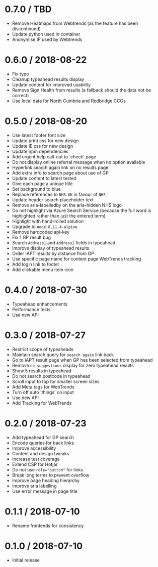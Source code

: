 0.7.0 / TBD
==================
- Remove Heatmaps from Webtrends (as the feature has been discontinued)
- Update python used in container
- Anonymise IP used by Webtrends

0.6.0 / 2018-08-22
==================
- Fix typo
- Cleanup typeahead results display
- Update content for improved usability
- Remove Sign Health from results (a fallback should the data not be correct)
- Use local data for North Cumbria and Redbridge CCGs

0.5.0 / 2018-08-20
==================
- Use latest footer font size
- Update print css for new design
- Update IE css for new design
- Update npm dependencies
- Add urgent help call-out to 'check' page
- Do not display online referral message when no option available
- Hyperlink search again link on no results page
- Add extra info to search page about use of GP
- Update content to latest tested
- Give each page a unique title
- Set background to blue
- Replace references to `NHS.UK` in favour of `NHS`
- Update header search placeholder text
- Remove aria-labelledby on the aria-hidden NHS logo
- Do not highlight via Azure Search Service (because the full word is
  highlighted rather than just the entered term)
- Highlight with hand-rolled solution
- Upgrade to `node:8.11.4-alpine`
- Remove hardcoded api-key
- Fix 1 GP result bug
- Search `Address1` and `Address2` fields in typeahead
- Improve display of typeahead results
- Order IAPT results by distance from GP
- Use specific page name for content page WebTrends tracking
- Add login link to footer
- Add clickable menu item icon

0.4.0 / 2018-07-30
==================
- Typeahead enhancements
- Performance tests
- Use new API

0.3.0 / 2018-07-27
==================
- Restrict scope of typeaheads
- Maintain search query for `search again` link back
- Go to IAPT result page when GP has been selected from typeahead
- Remove `no suggestions` display for zero typeahead results
- Show 5 results in typeahead
- Do not search postcode in typeahead
- Scroll input to top for smaller screen sizes
- Add Meta tags for WebTrends
- Turn off auto 'things' on input
- Use new API
- Add Tracking for WebTrends

0.2.0 / 2018-07-23
==================
- Add typeahead for GP search
- Encode queries for back links
- Improve accessibility
- Content and design tweaks
- Increase test coverage
- Extend CSP for Hotjar
- Do not use `role="button"` for links
- Break long terms to prevent overflow
- Improve page heading hierarchy
- Improve aria labelling
- Use error message in page title

0.1.1 / 2018-07-10
==================
- Rename frontends for consistency

0.1.0 / 2018-07-10
==================
- Initial release
